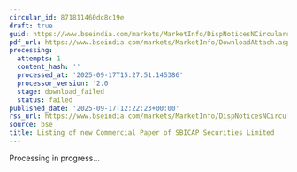 ```yaml
---
circular_id: 871811460dc8c19e
draft: true
guid: https://www.bseindia.com/markets/MarketInfo/DispNoticesNCirculars.aspx?Noticeid={F24E8111-87AA-4BAA-949F-55CC53BB2087}&noticeno=20250917-35&dt=09/17/2025&icount=35&totcount=56&flag=0
pdf_url: https://www.bseindia.com/markets/MarketInfo/DownloadAttach.aspx?id=20250917-35&attachedId=
processing:
  attempts: 1
  content_hash: ''
  processed_at: '2025-09-17T15:27:51.145386'
  processor_version: '2.0'
  stage: download_failed
  status: failed
published_date: '2025-09-17T12:22:23+00:00'
rss_url: https://www.bseindia.com/markets/MarketInfo/DispNoticesNCirculars.aspx?Noticeid={F24E8111-87AA-4BAA-949F-55CC53BB2087}&noticeno=20250917-35&dt=09/17/2025&icount=35&totcount=56&flag=0
source: bse
title: Listing of new Commercial Paper of SBICAP Securities Limited
---
```


Processing in progress...